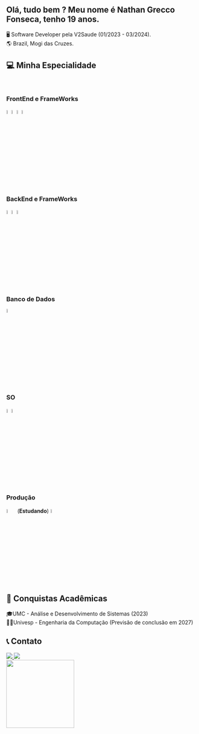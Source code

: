 ## Olá, tudo bem ? Meu nome é Nathan Grecco Fonseca, tenho 19 anos.

🖥️ Software Developer pela V2Saude (01/2023 - 03/2024). <br>
🌎 Brazil, Mogi das Cruzes.

## 💻 Minha Especialidade
<div style="display: inline-block"><br>

<h3> FrontEnd e FrameWorks </h3>         
<img src="https://cdn.jsdelivr.net/gh/devicons/devicon/icons/react/react-original.svg" width="5%"/>
<img src="https://cdn.jsdelivr.net/gh/devicons/devicon/icons/materialui/materialui-original.svg"width="5%" />  
<img src="https://cdn.jsdelivr.net/gh/devicons/devicon/icons/html5/html5-original.svg" width="5%"/>
<img src="https://cdn.jsdelivr.net/gh/devicons/devicon/icons/css3/css3-original.svg" width="5%"/>
  

## <h3> BackEnd e FrameWorks</h3>
<img src="https://cdn.jsdelivr.net/gh/devicons/devicon/icons/java/java-original.svg" width="5%"/> 
<img src="https://cdn.jsdelivr.net/gh/devicons/devicon/icons/spring/spring-original-wordmark.svg"width="5%" />
<img src="https://cdn.jsdelivr.net/gh/devicons/devicon/icons/csharp/csharp-original.svg" width="5%"/>         
 
## <h3> Banco de Dados </h3>
<img src="https://cdn.jsdelivr.net/gh/devicons/devicon/icons/mysql/mysql-original.svg" width="5%"/>
 
## <h3> SO </h3>
<img src="https://cdn.jsdelivr.net/gh/devicons/devicon/icons/linux/linux-original.svg" width="5%"/>
<img src="https://cdn.jsdelivr.net/gh/devicons/devicon/icons/windows8/windows8-original.svg" width="5%"/>        
</div>  

## <H3> Produção </H3>
<img src="https://cdn.jsdelivr.net/gh/devicons/devicon/icons/jenkins/jenkins-original.svg" width="5%"/>
(<b>Estudando</b>) <img src="https://cdn.jsdelivr.net/gh/devicons/devicon/icons/amazonwebservices/amazonwebservices-original.svg" width="5%"/>
                  

## 📜 Conquistas Acadêmicas
🎓UMC - Análise e Desenvolvimento de Sistemas (2023) <br>
👨‍🎓Univesp - Engenharia da Computação (Previsão de conclusão em 2027)

## 📞 Contato
<div>
  <a href="https://www.instagram.com/nfonseca_11/">
    <img src="https://img.shields.io/badge/Instagram-E4405F?style=for-the-badge&logo=instagram&logoColor=white" target="_blank">
  </a> 
  <a href="https://www.linkedin.com/in/nathan-grecco-fonseca-006579235/">
    <img src="https://img.shields.io/badge/LinkedIn-0077B5?style=for-the-badge&logo=linkedin&logoColor=white" target="_blank">
  </a>
</div>

<div>
  <a href="https://github.com/NMaksed">
    <img height="180em" src="https://github-readme-stats.vercel.app/api?username=NMaksed&show_icons=true&theme=tokyonight"/>
</div>
